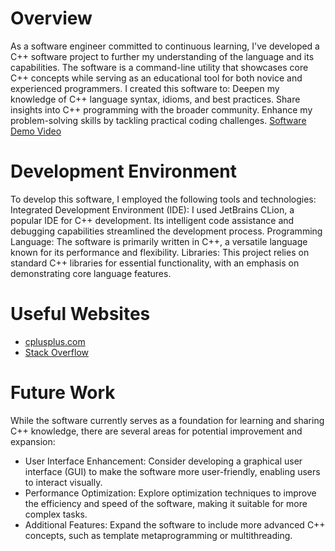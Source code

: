 # Overview
As a software engineer committed to continuous learning, I've developed a C++ software project to further my understanding of the language and its capabilities. The software is a command-line utility that showcases core C++ concepts while serving as an educational tool for both novice and experienced programmers.
I created this software to:
Deepen my knowledge of C++ language syntax, idioms, and best practices.
Share insights into C++ programming with the broader community.
Enhance my problem-solving skills by tackling practical coding challenges. 
[Software Demo Video](https://youtu.be/yt3J557W_2Y)
# Development Environment
To develop this software, I employed the following tools and technologies:
Integrated Development Environment (IDE): I used JetBrains CLion, a popular IDE for C++ development. Its intelligent code assistance and debugging capabilities streamlined the development process.
Programming Language: The software is primarily written in C++, a versatile language known for its performance and flexibility.
Libraries: This project relies on standard C++ libraries for essential functionality, with an emphasis on demonstrating core language features. 
# Useful Websites
- [cplusplus.com]( https://cplusplus.com/)
- [Stack Overflow]( https://stackoverflow.com/)
# Future Work 
While the software currently serves as a foundation for learning and sharing C++ knowledge, there are several areas for potential improvement and expansion: 
- User Interface Enhancement: Consider developing a graphical user interface (GUI) to make the software more user-friendly, enabling users to interact visually.
- Performance Optimization: Explore optimization techniques to improve the efficiency and speed of the software, making it suitable for more complex tasks.
- Additional Features: Expand the software to include more advanced C++ concepts, such as template metaprogramming or multithreading.
